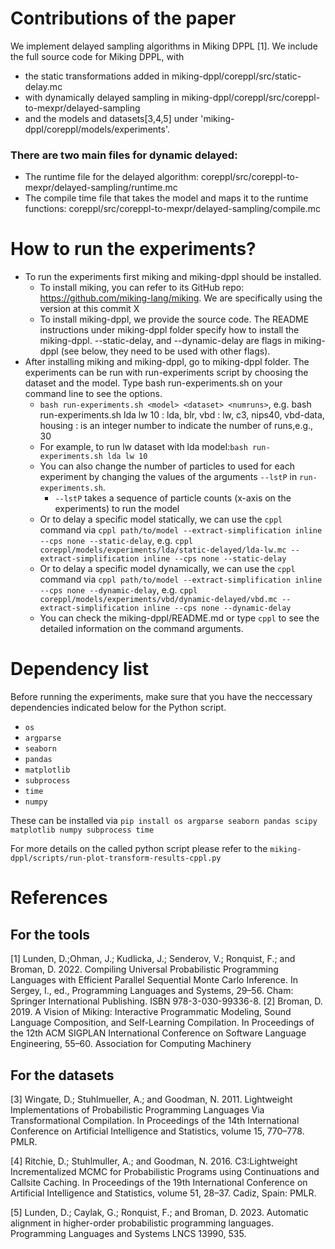 # Contributions of the paper
We implement delayed sampling algorithms in Miking DPPL [1]. We include the full source code for Miking DPPL, with 
- the static transformations added in miking-dppl/coreppl/src/static-delay.mc
- with dynamically delayed sampling in miking-dppl/coreppl/src/coreppl-to-mexpr/delayed-sampling
- and the models and datasets[3,4,5] under 'miking-dppl/coreppl/models/experiments'.
### There are two main files for dynamic delayed:
- The runtime file for the delayed algorithm: coreppl/src/coreppl-to-mexpr/delayed-sampling/runtime.mc
- The compile time file that takes the model and maps it to the runtime functions: coreppl/src/coreppl-to-mexpr/delayed-sampling/compile.mc

# How to run the experiments?
- To run the experiments first miking and miking-dppl should be installed. 
	- To install miking, you can refer to its GitHub repo: https://github.com/miking-lang/miking. We are specifically using the version at this commit X
	- To install miking-dppl, we provide the source code. The README instructions under miking-dppl folder specify how to install the miking-dppl. --static-delay, and --dynamic-delay are flags in miking-dppl (see below, they need to be used with other flags). 
- After installing miking and miking-dppl, go to miking-dppl folder. The experiments can be run with run-experiments script by choosing the dataset and the model. Type bash run-experiments.sh on your command line to see the options.
	- `bash run-experiments.sh <model> <dataset> <numruns>`, e.g. bash run-experiments.sh lda lw 10
	<model>: lda, blr, vbd
	<dataset>: lw, c3, nips40, vbd-data, housing
	<numruns>: is an integer number to indicate the number of runs,e.g., 30
	- For example, to run lw dataset with lda model:`bash run-experiments.sh lda lw 10`
	- You can also change the number of particles to used for each experiment by changing the values of the arguments `--lstP` in `run-experiments.sh`. 
		- `--lstP` takes a sequence of particle counts (x-axis on the experiments) to run the model 
	- Or to delay a specific model statically, we can use the `cppl` command via
		`cppl path/to/model --extract-simplification inline --cps none --static-delay`, e.g. `cppl coreppl/models/experiments/lda/static-delayed/lda-lw.mc --extract-simplification inline --cps none --static-delay`
	- Or to delay a specific model dynamically, we can use the `cppl` command via
		`cppl path/to/model --extract-simplification inline --cps none --dynamic-delay`, e.g. `cppl coreppl/models/experiments/vbd/dynamic-delayed/vbd.mc --extract-simplification inline --cps none --dynamic-delay`
	- You can check the miking-dppl/README.md or type `cppl` to see the detailed information on the command arguments.

# Dependency list
Before running the experiments, make sure that you have the neccessary dependencies indicated below for the Python script.
- `os`
- `argparse`
- `seaborn`
- `pandas`
- `matplotlib`
- `subprocess`
- `time`
- `numpy`

These can be installed via
`pip install os argparse seaborn pandas scipy matplotlib numpy subprocess time`

For more details on the called python script please refer to the `miking-dppl/scripts/run-plot-transform-results-cppl.py`

# References
## For the tools
[1] Lunden, D.;Ohman, J.; Kudlicka, J.; Senderov, V.; Ronquist, F.; and Broman, D. 2022. Compiling Universal Probabilistic
Programming Languages with Efficient Parallel Sequential Monte Carlo Inference. In Sergey, I., ed., Programming Languages and Systems, 29–56. Cham: Springer International Publishing. ISBN 978-3-030-99336-8.
[2] Broman, D. 2019. A Vision of Miking: Interactive Programmatic Modeling, Sound Language Composition, and Self-Learning Compilation. In Proceedings of the 12th ACM SIGPLAN International Conference on Software Language Engineering, 55–60. Association for Computing Machinery

## For the datasets
[3] Wingate, D.; Stuhlmueller, A.; and Goodman, N. 2011. Lightweight Implementations of Probabilistic Programming Languages Via Transformational Compilation. In Proceedings of the 14th International Conference on Artificial Intelligence and Statistics, volume 15, 770–778. PMLR.

[4] Ritchie, D.; Stuhlmuller, A.; and Goodman, N. 2016. C3:Lightweight Incrementalized MCMC for Probabilistic Programs using Continuations and Callsite Caching. In Proceedings of the 19th International Conference on Artificial Intelligence and Statistics, volume 51, 28–37. Cadiz, Spain: PMLR.

[5] Lunden, D.; Caylak, G.; Ronquist, F.; and Broman, D. 2023. Automatic alignment in higher-order probabilistic programming languages. Programming Languages and Systems LNCS 13990, 535.

